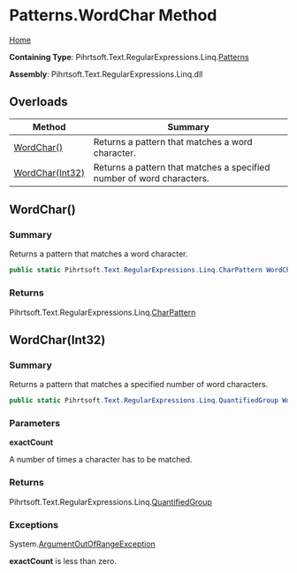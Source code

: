 # Patterns\.WordChar Method

[Home](../../../../../../README.md)

**Containing Type**: Pihrtsoft\.Text\.RegularExpressions\.Linq\.[Patterns](../README.md)

**Assembly**: Pihrtsoft\.Text\.RegularExpressions\.Linq\.dll

## Overloads

| Method | Summary |
| ------ | ------- |
| [WordChar()](#Pihrtsoft_Text_RegularExpressions_Linq_Patterns_WordChar) | Returns a pattern that matches a word character\. |
| [WordChar(Int32)](#Pihrtsoft_Text_RegularExpressions_Linq_Patterns_WordChar_System_Int32_) | Returns a pattern that matches a specified number of word characters\. |

## WordChar\(\) <a name="Pihrtsoft_Text_RegularExpressions_Linq_Patterns_WordChar"></a>

### Summary

Returns a pattern that matches a word character\.

```csharp
public static Pihrtsoft.Text.RegularExpressions.Linq.CharPattern WordChar()
```

### Returns

Pihrtsoft\.Text\.RegularExpressions\.Linq\.[CharPattern](../../CharPattern/README.md)

## WordChar\(Int32\) <a name="Pihrtsoft_Text_RegularExpressions_Linq_Patterns_WordChar_System_Int32_"></a>

### Summary

Returns a pattern that matches a specified number of word characters\.

```csharp
public static Pihrtsoft.Text.RegularExpressions.Linq.QuantifiedGroup WordChar(int exactCount)
```

### Parameters

**exactCount**

A number of times a character has to be matched\.

### Returns

Pihrtsoft\.Text\.RegularExpressions\.Linq\.[QuantifiedGroup](../../QuantifiedGroup/README.md)

### Exceptions

System\.[ArgumentOutOfRangeException](https://docs.microsoft.com/en-us/dotnet/api/system.argumentoutofrangeexception)

**exactCount** is less than zero\.

